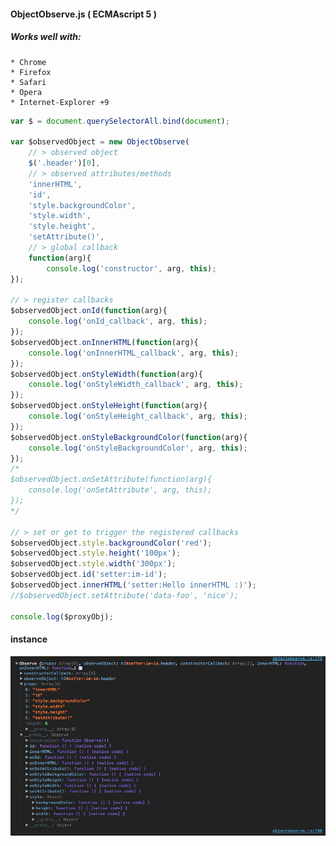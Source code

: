 #### ObjectObserve.js ( ECMAscript 5 )

##### Works well with:
    * Chrome
    * Firefox
    * Safari
    * Opera
    * Internet-Explorer +9

````js
var $ = document.querySelectorAll.bind(document);

var $observedObject = new ObjectObserve(
    // > observed object
    $('.header')[0],
    // > observed attributes/methods
    'innerHTML',
    'id',
    'style.backgroundColor',
    'style.width',
    'style.height',
    'setAttribute()',
    // > global callback
    function(arg){
        console.log('constructor', arg, this);
});

// > register callbacks
$observedObject.onId(function(arg){
    console.log('onId_callback', arg, this);
});
$observedObject.onInnerHTML(function(arg){
    console.log('onInnerHTML_callback', arg, this);
});
$observedObject.onStyleWidth(function(arg){
    console.log('onStyleWidth_callback', arg, this);
});
$observedObject.onStyleHeight(function(arg){
    console.log('onStyleHeight_callback', arg, this);
});
$observedObject.onStyleBackgroundColor(function(arg){
    console.log('onStyleBackgroundColor', arg, this);
});
/*
$observedObject.onSetAttribute(function(arg){
    console.log('onSetAttribute', arg, this);
});
*/

// > set or get to trigger the registered callbacks
$observedObject.style.backgroundColor('red');
$observedObject.style.height('100px');
$observedObject.style.width('300px');
$observedObject.id('setter:im-id');
$observedObject.innerHTML('setter:Hello innerHTML :)');
//$observedObject.setAttribute('data-foo', 'nice');

console.log($proxyObj);
````

#### instance

![instance](https://github.com/SerkanSipahi/objectobserve/blob/master/instance.png)

